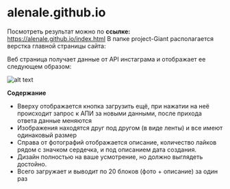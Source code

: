 # alenale.github.io
Посмотреть результат можно по <strong>ссылке:</strong> 
https://alenale.github.io/index.html
В папке project-Giant располагается верстка главной страницы сайта:

<p>Веб страница получает данные от API инстаграма и отображает ее следующем образом:</p>

![alt text](https://alenale.github.io/img/image_1.jpg)
  
  <strong>Содержание</strong>
<ul>	
  <li>Вверху отображается кнопка загрузить ещё, при нажатии на неё происходит запрос к АПИ за новыми данными, после прихода ответа данные меняются</li>
  <li>Изображения находятся друг под другом (в виде ленты) и все имеют одинаковый размер</li>
  <li>Справа от фотографий отображается описание, количество лайков рядом с значком сердечка, и под описанием дата создания.</li>
  <li>Дизайн полностью на ваше усмотрение, но должно выглядеть достойно.</li>
  <li>Всего загружает и выводит по 20 блоков (фото + описание) за один раз</li>

